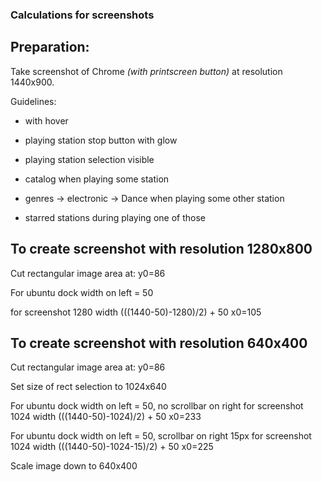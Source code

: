 ### Calculations for screenshots

## Preparation:

Take screenshot of Chrome _(with printscreen button)_ at resolution 1440x900.

Guidelines:
* with hover
* playing station stop button with glow
* playing station selection visible

* catalog when playing some station 
* genres -> electronic -> Dance when playing some other station
* starred stations during playing one of those

## To create screenshot with resolution 1280x800

Cut rectangular image area at:
y0=86

For ubuntu dock width on left = 50

for screenshot 1280 width
(((1440-50)-1280)/2) + 50
x0=105

## To create screenshot with resolution 640x400

Cut rectangular image area at:
y0=86

Set size of rect selection to 1024x640

For ubuntu dock width on left = 50, no scrollbar on right
for screenshot 1024 width
(((1440-50)-1024)/2) + 50
x0=233

For ubuntu dock width on left = 50, scrollbar on right 15px
for screenshot 1024 width
(((1440-50)-1024-15)/2) + 50
x0=225

Scale image down to 640x400

